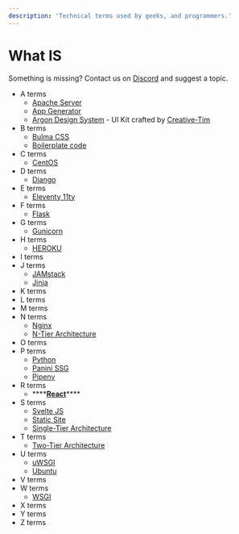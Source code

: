 ```yaml
---
description: 'Technical terms used by geeks, and programmers.'
---
```


# What IS

Something is missing? Contact us on [Discord](https://discord.gg/fZC6hup) and suggest a topic.

* A terms
  * [Apache Server](apache.md)
  * [App Generator](../../app-generator.md)
  * [Argon Design System](../design-system/argon-design-system.md) - UI Kit crafted by [Creative-Tim](../partners/creative-tim.md)
* B terms
  * [Bulma CSS](bulma-css.md)
  * [Boilerplate code](boilerplate-code.md)
* C terms
  * [CentOS](centos.md)
* D terms
  * [Django](django.md)
* E terms
  * [Eleventy 11ty](eleventy.md)
* F terms
  * [Flask](flask.md)
* G terms
  * [Gunicorn](gunicorn.md)
* H terms
  * [HEROKU](heroku.md)
* I terms
* J terms
  * [JAMstack](jamstack.md)
  * [Jinja](jinja.md)
* K terms
* L terms
* M terms
* N terms
  * [Nginx](nginx.md)
  * [N-Tier Architecture](n-tier-architecture.md)
* O terms
* P terms
  * [Python](python.md)
  * [Panini SSG](panini.md)
  * [Pipenv](pipenv.md)
* R terms
  * \*\*\*\*[**React**](react.md)\*\*\*\*
* S terms
  * [Svelte JS](svelte-js.md)
  * [Static Site](static-site.md)
  * [Single-Tier Architecture](single-tier-architecture.md)
* T terms
  * [Two-Tier Architecture](two-tier-architecture.md)
* U terms
  * [uWSGI](uwsgi.md)
  * [Ubuntu](ubuntu.md)
* V terms
* W terms
  * [WSGI](wsgi.md)
* X terms
* Y terms
* Z terms


